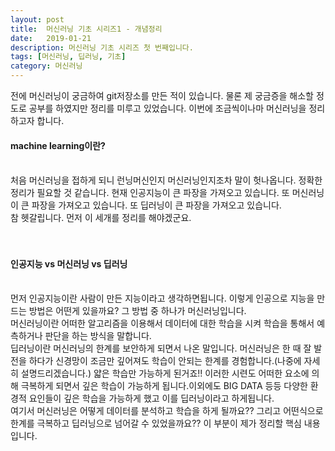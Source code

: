 ```yaml
---
layout: post
title:  머신러닝 기초 시리즈1 - 개념정리
date:   2019-01-21
description: 머신러닝 기초 시리즈 첫 번째입니다.
tags: [머신러닝, 딥러닝, 기초]
category: 머신러닝
---
```


전에 머신러닝이 궁금하여 git저장소를 만든 적이 있습니다. 물론 제 궁금증을 해소할 정도로 공부를 하였지만 정리를 미루고 있었습니다. 이번에 조금씩이나마 머신러닝을 정리하고자 합니다. 
<br/>

#### machine learning이란?
<br/>
처음 머신러닝을 접하게 되니 런닝머신인지 머신러닝인지조차 말이 헛나옵니다. 정확한 정리가 필요할 것 같습니다.
현재 인공지능이 큰 파장을 가져오고 있습니다. 또 머신러닝이 큰 파장을 가져오고 있습니다. 또 딥러닝이 큰 파장을 가져오고 있습니다.
<br/>
참 헷갈립니다. 먼저 이 세개를 정리를 해야겠군요.
<br/><br/><br/>

#### 인공지능 vs 머신러닝 vs 딥러닝
 <br/>
먼저 인공지능이란 사람이 만든 지능이라고 생각하면됩니다. 이렇게 인공으로 지능을 만드는 방법은 어떤게 있을까요? 그 방법 중 하나가 머신러닝입니다.
<br/>
머신러닝이란 어떠한 알고리즘을 이용해서 데이터에 대한 학습을 시켜 학습을 통해서 예측하거나 판단을 하는 방식을 말합니다.
<br/>
딥러닝이란 머신러닝의 한계를 보안하게 되면서 나온 말입니다. 머신러닝은 한 때 잘 발전을 하다가 신경망이 조금만 깊어져도 학습이 안되는 한계를 경험합니다.(나중에 자세히 설명드리겠습니다.) 얇은 학습만 가능하게 된거죠!! 이러한 시련도 어떠한 요소에 의해 극복하게 되면서 깊은 학습이 가능하게 됩니다.이외에도 BIG DATA 등등 다양한 환경적 요인들이 깊은 학습을 가능하게 했고 이를 딥러닝이라고 하게됩니다.
<br/>
여기서 머신러닝은 어떻게 데이터를 분석하고 학습을 하게 될까요?? 그리고 어떤식으로 한계를 극복하고 딥러닝으로 넘어갈 수 있었을까요?? 이 부분이 제가 정리할 핵심 내용입니다.
<br/>